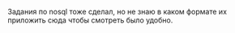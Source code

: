 Задания по nosql тоже сделал, но не знаю в каком формате их приложить сюда чтобы смотреть было удобно.
